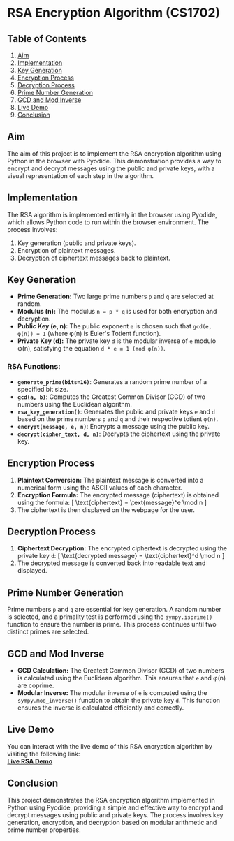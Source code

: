 
# RSA Encryption Algorithm (CS1702)

## Table of Contents
1. [Aim](#aim)
2. [Implementation](#implementation)
3. [Key Generation](#key-generation)
4. [Encryption Process](#encryption-process)
5. [Decryption Process](#decryption-process)
6. [Prime Number Generation](#prime-number-generation)
7. [GCD and Mod Inverse](#gcd-and-mod-inverse)
8. [Live Demo](#live-demo)
9. [Conclusion](#conclusion)

## Aim
The aim of this project is to implement the RSA encryption algorithm using Python in the browser with Pyodide. This demonstration provides a way to encrypt and decrypt messages using the public and private keys, with a visual representation of each step in the algorithm.

## Implementation
The RSA algorithm is implemented entirely in the browser using Pyodide, which allows Python code to run within the browser environment. The process involves:
1. Key generation (public and private keys).
2. Encryption of plaintext messages.
3. Decryption of ciphertext messages back to plaintext.

## Key Generation
- **Prime Generation:** Two large prime numbers `p` and `q` are selected at random.
- **Modulus (n):** The modulus `n = p * q` is used for both encryption and decryption.
- **Public Key (e, n):** The public exponent `e` is chosen such that `gcd(e, φ(n)) = 1` (where φ(n) is Euler's Totient function).
- **Private Key (d):** The private key `d` is the modular inverse of `e` modulo φ(n), satisfying the equation `d * e ≡ 1 (mod φ(n))`.

### RSA Functions:
- **`generate_prime(bits=16)`**: Generates a random prime number of a specified bit size.
- **`gcd(a, b)`**: Computes the Greatest Common Divisor (GCD) of two numbers using the Euclidean algorithm.
- **`rsa_key_generation()`**: Generates the public and private keys `e` and `d` based on the prime numbers `p` and `q` and their respective totient `φ(n)`.
- **`encrypt(message, e, n)`**: Encrypts a message using the public key.
- **`decrypt(cipher_text, d, n)`**: Decrypts the ciphertext using the private key.

## Encryption Process
1. **Plaintext Conversion:** The plaintext message is converted into a numerical form using the ASCII values of each character.
2. **Encryption Formula:** The encrypted message (ciphertext) is obtained using the formula:
   \[
   \text{ciphertext} = \text{message}^e \mod n
   \]
3. The ciphertext is then displayed on the webpage for the user.

## Decryption Process
1. **Ciphertext Decryption:** The encrypted ciphertext is decrypted using the private key `d`:
   \[
   \text{decrypted message} = \text{ciphertext}^d \mod n
   \]
2. The decrypted message is converted back into readable text and displayed.

## Prime Number Generation
Prime numbers `p` and `q` are essential for key generation. A random number is selected, and a primality test is performed using the `sympy.isprime()` function to ensure the number is prime. This process continues until two distinct primes are selected.

## GCD and Mod Inverse
- **GCD Calculation:** The Greatest Common Divisor (GCD) of two numbers is calculated using the Euclidean algorithm. This ensures that `e` and φ(n) are coprime.
- **Modular Inverse:** The modular inverse of `e` is computed using the `sympy.mod_inverse()` function to obtain the private key `d`. This function ensures the inverse is calculated efficiently and correctly.

## Live Demo
You can interact with the live demo of this RSA encryption algorithm by visiting the following link:  
[**Live RSA Demo**](https://your-live-demo-link.com)

## Conclusion
This project demonstrates the RSA encryption algorithm implemented in Python using Pyodide, providing a simple and effective way to encrypt and decrypt messages using public and private keys. The process involves key generation, encryption, and decryption based on modular arithmetic and prime number properties.
